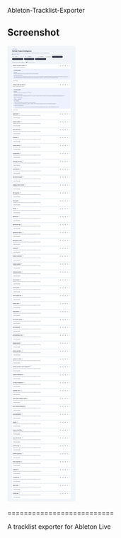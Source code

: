 Ableton-Tracklist-Exporter

## Screenshot

![Application Screenshot](./SCREENSHOT.png)

==========================

A tracklist exporter for Ableton Live

